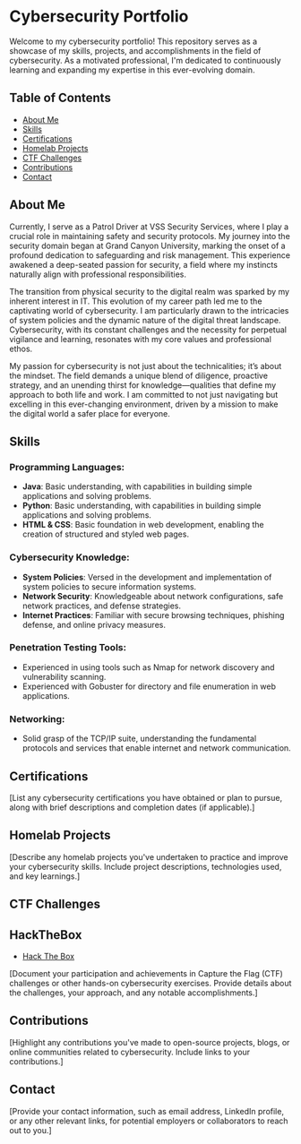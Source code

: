 # Cybersecurity Portfolio

Welcome to my cybersecurity portfolio! This repository serves as a showcase of my skills, projects, and accomplishments in the field of cybersecurity. As a motivated professional, I'm dedicated to continuously learning and expanding my expertise in this ever-evolving domain.

## Table of Contents

- [About Me](#about-me)
- [Skills](#skills)
- [Certifications](#certifications)
- [Homelab Projects](#homelab-projects)
- [CTF Challenges](#ctf-challenges)
- [Contributions](#contributions)
- [Contact](#contact)

## About Me

Currently, I serve as a Patrol Driver at VSS Security Services, where I play a crucial role in maintaining safety and security protocols. My journey into the security domain began at Grand Canyon University, marking the onset of a profound dedication to safeguarding and risk management. This experience awakened a deep-seated passion for security, a field where my instincts naturally align with professional responsibilities.

The transition from physical security to the digital realm was sparked by my inherent interest in IT. This evolution of my career path led me to the captivating world of cybersecurity. I am particularly drawn to the intricacies of system policies and the dynamic nature of the digital threat landscape. Cybersecurity, with its constant challenges and the necessity for perpetual vigilance and learning, resonates with my core values and professional ethos.

My passion for cybersecurity is not just about the technicalities; it’s about the mindset. The field demands a unique blend of diligence, proactive strategy, and an unending thirst for knowledge—qualities that define my approach to both life and work. I am committed to not just navigating but excelling in this ever-changing environment, driven by a mission to make the digital world a safer place for everyone.

## Skills

### Programming Languages:
- **Java**: Basic understanding, with capabilities in building simple applications and solving problems.
- **Python**: Basic understanding, with capabilities in building simple applications and solving problems.
- **HTML & CSS**: Basic foundation in web development, enabling the creation of structured and styled web pages.

### Cybersecurity Knowledge:
- **System Policies**: Versed in the development and implementation of system policies to secure information systems.
- **Network Security**: Knowledgeable about network configurations, safe network practices, and defense strategies.
- **Internet Practices**: Familiar with secure browsing techniques, phishing defense, and online privacy measures.

### Penetration Testing Tools:
- Experienced in using tools such as Nmap for network discovery and vulnerability scanning.
- Experienced with Gobuster for directory and file enumeration in web applications.

### Networking:
- Solid grasp of the TCP/IP suite, understanding the fundamental protocols and services that enable internet and network communication.

## Certifications

[List any cybersecurity certifications you have obtained or plan to pursue, along with brief descriptions and completion dates (if applicable).]

## Homelab Projects

[Describe any homelab projects you've undertaken to practice and improve your cybersecurity skills. Include project descriptions, technologies used, and key learnings.]

## CTF Challenges

## HackTheBox
- [Hack The Box](https://github.com/AthensHarward/Hack-The-Box)

[Document your participation and achievements in Capture the Flag (CTF) challenges or other hands-on cybersecurity exercises. Provide details about the challenges, your approach, and any notable accomplishments.]

## Contributions

[Highlight any contributions you've made to open-source projects, blogs, or online communities related to cybersecurity. Include links to your contributions.]

## Contact

[Provide your contact information, such as email address, LinkedIn profile, or any other relevant links, for potential employers or collaborators to reach out to you.]
